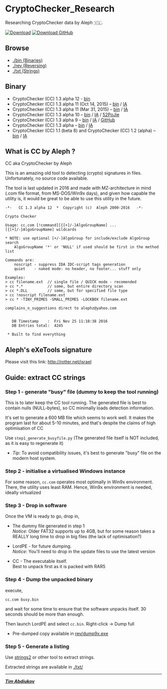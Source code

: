 # CryptoChecker_Research
Researching CryptoChecker data by Aleph 🇮🇱.

[![Download](https://img.shields.io/badge/download-success?style=for-the-badge&logo=windows95&logoColor=black)](http://gazlan.narod.ru/pe/cc/cc.rar)  [![Download GitHub](https://img.shields.io/badge/GitHub-100000?style=for-the-badge&logo=windows95&logoColor=white)](https://github.com/TAbdiukov/CryptoChecker_Research/raw/main/bin/cc.rar)

## Browse

* [./bin (Binaries)](./bin)
* [./rev (Reversing)](./rev)
* [./txt (Strings)](./txt)

## Binary

* CryptoChecker (CC) 1.3 alpha 12 - [bin](./bin/CC_1.3_alpha_12)
* CryptoChecker (CC) 1.3 alpha 11 (Oct 14, 2015) – [bin](./bin/CC_1.3_alpha_11_20151410) / [IA](https://archive.org/details/cc1.3a11)  
* CryptoChecker (CC) 1.3 alpha 11 (Mar 31, 2015) – [bin](./bin/CC_1.3_alpha_11_20150331) / [IA](https://archive.org/details/cryptochecker-1.3-alpha-11-mar-31-2015)  
* CryptoChecker (CC) 1.3 alpha 10 – [bin](./bin/CC_1.3_alpha_10) / [IA](https://archive.org/details/cc13a10) / [52PoJie](https://www.52pojie.cn/thread-310517-1-1.html)  
* CryptoChecker (CC) 1.3 alpha 9 – [bin](./bin/CC_1.3_alpha_9) / [IA](https://archive.org/details/CC1.3A9) / [GitHub](https://github.com/nihilus/IDA-CC)  
* CryptoChecker (CC) 1.3 alpha – [bin](./bin/CC_1.3_alpha) / [IA](https://archive.org/details/cc1.13a)  
* CryptoChecker (CC) 1.1 (beta 8) and CryptoChecker (CC) 1.2 (alpha) – [bin](./bin/CC_1.1_(beta_8)_and_CC_1.2_(alpha)) / [IA](https://archive.org/details/cc12a_and_cc11b8)

## What is CC by Aleph ?

CC aka CryptoChecker by Aleph

This is an amazing old tool to detecting (crypto) signatures in files. Unfortunately, no source code available.

The tool is last updated in 2016 and made with MZ-architecture in mind (.com file format, from MS-DOS/Win9x days), and given how capable the utility is, it would be great to be able to use this utility in the future.

```
-*-   CC 1.3 alpha 12  *  Copyright (c)  Aleph 2000-2016   -*-

Crypto Checker

Usage: cc.com [!command][{[+]/-}AlgoGroupName] ... [{[+]/-}AlgoGroupName] wildcards

* NOTE: use optional [+/-]AlgoGroup for include/exclude AlgoGroup search
	AlgoGroupName '*' or 'NULL' if used should be first in the method list

Commands are:
	noscript - suppress IDA IDC-script tags generation
	quiet    - naked mode: no header, no footer... stuff only

Examples:
> cc filename.ext  // single file / QUICK mode - recomended
> cc *.*           // some, but entire directory scan
> cc *.DLL         // some, but for specified file type
> cc !noscript filename.ext
> cc * -TINY_PRIMES -SMALL_PRIMES -LOCKBOX filename.ext

complains_n_suggestions direct to alephz@yahoo.com


   DB Timestamp    :  Fri Nov 25 11:10:38 2016
   DB Entries total:  4245

 * Built to find everything
```

## Aleph's eXeTools signature

Please visit this link: http://rotter.net/israel

## Guide: extract CC strings

### Step 1 - generate "busy" file (dummy to keep the tool running)

This is to later keep the CC tool running. The generated file is best to contain nulls (NULL-bytes), so CC minimally loads detection information. 

It's set to generate a 600 MB file which seems to work well. It makes the program last for about 5-10 minutes, and that's despite the claims of high optimisation of CC

Use `step1_generate_busyfile.py` (The generated file itself is NOT included, as it is easy to regenerate it)

* *Tip*: To avoid compatibility issues, it's best to generate "busy" file on the modern host system.

### Step 2 - initialise a virtualised Windows instance

For some reason, `cc.com` operates most optimally in Win9x environment. There, the utility uses least RAM. Hence, Win9x environment is needed, ideally virtualized

### Step 3 - Drop in software

Once the VM is ready to go, drop in,

* The dummy file generated in step 1  
	*Notice*: Older FAT32 supports up to 4GB, but for some reason takes a REALLY long time to drop in big files (the lack of optimisation?)

* LordPE - for future dumping.  
	*Notice*: You'll need to drop in the update files to use the latest version

* CC - The executable itself.  
	Best to unpack first as it is packed with RAR5

### Step 4 - Dump the unpacked binary

execute,  
```
cc.com busy.bin
```

and wait for some time to ensure that the software unpacks itself. 30 seconds should be more than enough.

Then launch LordPE and select `cc.bin`. Right-click -> Dump full

* Pre-dumped copy available in [rev/dump9x.exe](rev/dump9x.exe)

### Step 5 - Generate a listing

Use [strings2](https://github.com/glmcdona/strings2) or other tool to extract strings.

Extracted strings are available in [./txt/](./txt)

---------------------------------

***[Tim Abdiukov](https://github.com/TAbdiukov)***
